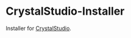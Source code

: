 # CrystalStudio-Installer
Installer for [CrystalStudio](https://github.com/snackbag-net/CrystalStudio2).
